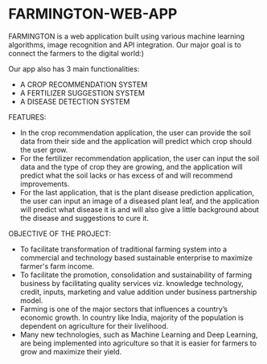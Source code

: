 # FARMINGTON-WEB-APP

FARMINGTON is a web application built using various machine learning algorithms, image recognition and API integration. 
Our major goal is to connect the farmers to the digital world:)

Our app also has 3 main functionalities:

- A CROP RECOMMENDATION SYSTEM
- A FERTILIZER SUGGESTION SYSTEM
- A DISEASE DETECTION SYSTEM



FEATURES:

- In the crop recommendation application, the user can provide the soil data from their side and the application will predict which crop should the user grow.
- For the fertilizer recommendation application, the user can input the soil data and the type of crop they are growing, and the application will predict what the soil lacks or has excess of and will recommend improvements.
- For the last application, that is the plant disease prediction application, the user can input an image of a diseased plant leaf, and the application will predict what disease it is and will also give a little  background about the disease and suggestions to cure it.



OBJECTIVE OF THE PROJECT:

- To facilitate transformation of traditional farming system into a commercial and technology based sustainable enterprise to maximize farmer's farm income.
- To facilitate the promotion, consolidation and sustainability of farming business by facilitating quality services viz. knowledge technology, credit, inputs, marketing and value addition under business partnership model.
- Farming is one of the major sectors that influences a country’s economic growth. In country like India, majority of the population is dependent on agriculture for their livelihood.
- Many new technologies, such as Machine Learning and Deep Learning, are being implemented into agriculture so that it is easier for farmers to grow and maximize their yield.


